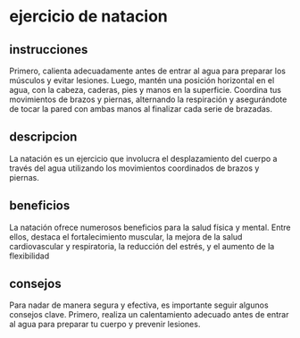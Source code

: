 # ejercicio de natacion

## instrucciones 
Primero, calienta adecuadamente antes de entrar al agua para preparar los músculos y evitar lesiones. Luego, mantén una posición horizontal en el agua, con la cabeza, caderas, pies y manos en la superficie. Coordina tus movimientos de brazos y piernas, alternando la respiración y asegurándote de tocar la pared con ambas manos al finalizar cada serie de brazadas. 

## descripcion 
La natación es un ejercicio que involucra el desplazamiento del cuerpo a través del agua utilizando los movimientos coordinados de brazos y piernas.

## beneficios 
La natación ofrece numerosos beneficios para la salud física y mental. Entre ellos, destaca el fortalecimiento muscular, la mejora de la salud cardiovascular y respiratoria, la reducción del estrés, y el aumento de la flexibilidad

## consejos
Para nadar de manera segura y efectiva, es importante seguir algunos consejos clave. Primero, realiza un calentamiento adecuado antes de entrar al agua para preparar tu cuerpo y prevenir lesiones.